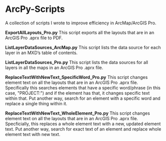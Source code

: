 # ArcPy-Scripts
A collection of scripts I wrote to improve efficiency in ArcMap/ArcGIS Pro.

**ExportAllLayouts_Pro.py**
This script exports all the layouts that are in an ArcGIS Pro .aprx file to PDF.

**ListLayerDataSources_ArcMap.py**
This script lists the data source for each layer in an MXD’s table of contents.

**ListLayerDataSources_Pro.py**
This script lists the data sources for all layers in all the maps in an ArcGIS Pro .aprx file.

**ReplaceTextWithNewText_SpecificWord_Pro.py**
This script changes element text on all the layouts that are in an ArcGIS Pro .aprx file.
Specifically this searches elements that have a specific word/phrase (in this case, "PROJECT:") and if the element has that, it changes specific text within that.
Put another way, search for an element with a specific word and replace a single thing within it.

**ReplaceTextWithNewText_WholeElement_Pro.py**
This script changes element text on all the layouts that are in an ArcGIS Pro .aprx file.
Specficially, this replaces a whole element text with a new, updated element text.
Put another way, search for exact text of an element and replace whole element text with new text.
